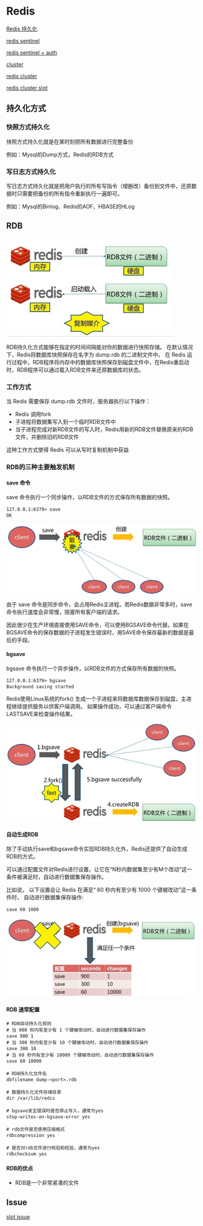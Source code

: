 # Redis

[Redis 持久化](https://segmentfault.com/a/1190000016021217)

[redis sentinel](https://blog.csdn.net/sunbocong/article/details/85252071)

[redis sentinel + auth](https://blog.csdn.net/leader_an_yu_xiao/article/details/85000881)

[cluster](https://www.cnblogs.com/williamjie/p/11132211.html)

[redis cluster](https://www.sohu.com/a/200298129_466839)

[redis cluster slot](http://www.chinacion.cn/article/5382.html)

## 持久化方式

### 快照方式持久化

快照方式持久化就是在某时刻把所有数据进行完整备份

例如：Mysql的Dump方式，Redis的RDB方式

### 写日志方式持久化

写日志方式持久化就是把用户执行的所有写指令（增删改）备份到文件中，还原数据时只需要把备份的所有指令重新执行一遍即可。

例如：Mysql的Binlog、Redis的AOF、HBASE的HLog

## RDB

<img src="rdb_sample.jpeg">

RDB持久化方式能够在指定的时间间隔能对你的数据进行快照存储。
在默认情况下，Redis将数据库快照保存在名字为 dump.rdb 的二进制文件中。
在 Redis 运行过程中，RDB程序将内存中的数据库快照保存到磁盘文件中，在Redis重启动时，RDB程序可以通过载入RDB文件来还原数据库的状态。

### 工作方式

当 Redis 需要保存 dump.rdb 文件时，服务器执行以下操作：

- Redis 调用fork
- 子进程将数据集写入到一个临时RDB文件中
- 当子进程完成对新RDB文件的写入时，Redis用新的RDB文件替换原来的RDB文件，并删除旧的RDB文件

这种工作方式使得 Redis 可以从写时复制机制中获益

### RDB的三种主要触发机制

#### save 命令

save 命令执行一个同步操作，以RDB文件的方式保存所有数据的快照。

```
127.0.0.1:6379> save
OK
```

<img src="blocking_save.jpeg">

由于 save 命令是同步命令，会占用Redis主进程。若Redis数据非常多时，save命令执行速度会非常慢，阻塞所有客户端的请求。

因此很少在生产环境直接使用SAVE命令，可以使用BGSAVE命令代替。如果在BGSAVE命令的保存数据的子进程发生错误时，用SAVE命令保存最新的数据是最后的手段。

#### bgsave

bgsave 命令执行一个异步操作，以RDB文件的方式保存所有数据的快照。

```
127.0.0.1:6379> bgsave
Background saving started
```

Redis使用Linux系统的fork() 生成一个子进程来将数据库数据保存到磁盘，主进程继续提供服务以供客户端调用。
如果操作成功，可以通过客户端命令LASTSAVE来检查操作结果。

<img src="non-blocking-save.jpeg">

#### 自动生成RDB

除了手动执行save和bgsave命令实现RDB持久化外，Redis还提供了自动生成RDB的方式。

可以通过配置文件对Redis进行设置，让它在“N秒内数据集至少有M个改动”这一条件被满足时，自动进行数据集保存操作。

比如说， 以下设置会让 Redis 在满足“ 60 秒内有至少有 1000 个键被改动”这一条件时， 自动进行数据集保存操作:
```
save 60 1000
```
<img src="automatic_save.jpeg">

#### RDB 通常配置
```
# RDB自动持久化规则
# 当 900 秒内有至少有 1 个键被改动时，自动进行数据集保存操作
save 900 1
# 当 300 秒内有至少有 10 个键被改动时，自动进行数据集保存操作
save 300 10
# 当 60 秒内有至少有 10000 个键被改动时，自动进行数据集保存操作
save 60 10000

# RDB持久化文件名
dbfilename dump-<port>.rdb

# 数据持久化文件存储目录
dir /var/lib/redis

# bgsave发生错误时是否停止写入，通常为yes
stop-writes-on-bgsave-error yes

# rdb文件是否使用压缩格式
rdbcompression yes

# 是否对rdb文件进行校验和检验，通常为yes
rdbchecksum yes
```

#### RDB的优点
- RDB是一个非常紧凑的文件


## Issue

[slot issue](https://mp.weixin.qq.com/s?__biz=MjM5NjkxMjA1MA==&mid=2247483772&idx=1&sn=51d93d22e1ed2efbff5596839d5b77df&chksm=a6e34fa19194c6b7e4775eea10bfb5632458d04706ed1620dc0432f6911cc6a306b86dee26c8&mpshare=1&scene=23&srcid=0705sl1vlnkvPkwBSm6fUQTb#rd)